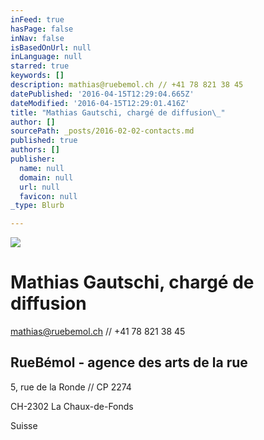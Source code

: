 ```yaml
---
inFeed: true
hasPage: false
inNav: false
isBasedOnUrl: null
inLanguage: null
starred: true
keywords: []
description: mathias@ruebemol.ch // +41 78 821 38 45
datePublished: '2016-04-15T12:29:04.665Z'
dateModified: '2016-04-15T12:29:01.416Z'
title: "Mathias Gautschi, chargé de diffusion\_"
author: []
sourcePath: _posts/2016-02-02-contacts.md
published: true
authors: []
publisher:
  name: null
  domain: null
  url: null
  favicon: null
_type: Blurb

---
```

![](https://the-grid-user-content.s3-us-west-2.amazonaws.com/fe58c180-af62-4fa0-a67a-096ca9ec253e.png)

# Mathias Gautschi, chargé de diffusion 

mathias@ruebemol.ch // +41 78 821 38 45

## RueBémol - agence des arts de la rue

5, rue de la Ronde // CP 2274

CH-2302 La Chaux-de-Fonds

Suisse